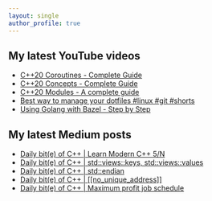 ```yaml
---
layout: single
author_profile: true
---
```


## My latest YouTube videos

<ul>
<!--START_SECTION:youtube-->
<li><a href="https://www.youtube.com/watch?v=w-dmOHhBX9o">C++20 Coroutines - Complete Guide</a></li>
<li><a href="https://www.youtube.com/watch?v=1So7onMFxJM">C++20 Concepts  - Complete Guide</a></li>
<li><a href="https://www.youtube.com/watch?v=WRCwciJ5MTE">C++20 Modules - A complete guide</a></li>
<li><a href="https://www.youtube.com/watch?v=LHrB4TcU1JM">Best way to manage your dotfiles #linux #git #shorts</a></li>
<li><a href="https://www.youtube.com/watch?v=mXLrk0ipwz4">Using Golang with Bazel - Step by Step</a></li>
<!--END_SECTION:youtube-->
</ul>

## My latest Medium posts

<ul>
<!--START_SECTION:medium-->
<li><a href="https://medium.com/@simontoth/daily-bit-e-of-c-course-5-n-dc2aeb9b49f4?source=rss-1e1de1006a93------2">Daily bit(e) of C++ | Learn Modern C++ 5/N</a></li>
<li><a href="https://medium.com/@simontoth/daily-bit-e-of-c-std-views-keys-std-views-values-8b6114f22e43?source=rss-1e1de1006a93------2">Daily bit(e) of C++ | std::views::keys, std::views::values</a></li>
<li><a href="https://medium.com/@simontoth/daily-bit-e-of-c-std-endian-88930e57445e?source=rss-1e1de1006a93------2">Daily bit(e) of C++ | std::endian</a></li>
<li><a href="https://medium.com/@simontoth/daily-bit-e-of-c-no-unique-address-8c49ffb9b4ba?source=rss-1e1de1006a93------2">Daily bit(e) of C++ | [[no_unique_address]]</a></li>
<li><a href="https://medium.com/@simontoth/daily-bit-e-of-c-maximum-profit-job-schedule-e3ee8de16444?source=rss-1e1de1006a93------2">Daily bit(e) of C++ | Maximum profit job schedule</a></li>
<!--END_SECTION:medium-->
</ul>